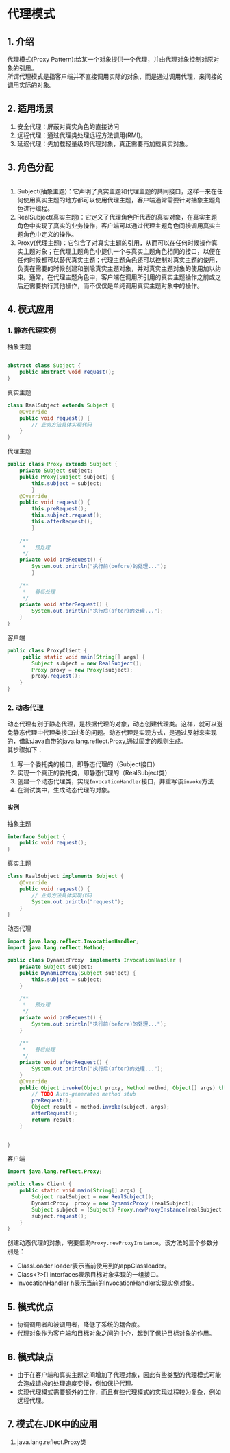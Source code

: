 # 代理模式
## 1. 介绍
代理模式(Proxy Pattern):给某一个对象提供一个代理，并由代理对象控制对原对象的引用。  
所谓代理模式是指客户端并不直接调用实际的对象，而是通过调用代理，来间接的调用实际的对象。  

## 2. 适用场景
1. 安全代理：屏蔽对真实角色的直接访问  
2. 远程代理：通过代理类处理远程方法调用(RMI)。  
3. 延迟代理：先加载轻量级的代理对象，真正需要再加载真实对象。  

## 3. 角色分配
![]()
1. Subject(抽象主题)：它声明了真实主题和代理主题的共同接口，这样一来在任何使用真实主题的地方都可以使用代理主题，客户端通常需要针对抽象主题角色进行编程。  
2. RealSubject(真实主题)：它定义了代理角色所代表的真实对象，在真实主题角色中实现了真实的业务操作，客户端可以通过代理主题角色间接调用真实主题角色中定义的操作。  
3. Proxy(代理主题)：它包含了对真实主题的引用，从而可以在任何时候操作真实主题对象；在代理主题角色中提供一个与真实主题角色相同的接口，以便在任何时候都可以替代真实主题；代理主题角色还可以控制对真实主题的使用，负责在需要的时候创建和删除真实主题对象，并对真实主题对象的使用加以约束。通常，在代理主题角色中，客户端在调用所引用的真实主题操作之前或之后还需要执行其他操作，而不仅仅是单纯调用真实主题对象中的操作。  

## 4. 模式应用
### 1. 静态代理实例
抽象主题
```Java

abstract class Subject {
    public abstract void request();
}
```

真实主题
```Java
class RealSubject extends Subject {
    @Override
    public void request() {
        // 业务方法具体实现代码
    }
}
```

代理主题
```Java
public class Proxy extends Subject { 
	private Subject subject;
	public Proxy(Subject subject) { 
		this.subject = subject; 
		} 
	@Override 
	public void request() { 
		this.preRequest(); 
		this.subject.request(); 
		this.afterRequest(); 
		}
	
	/** 
	 *	 预处理 
	 */ 
	private void preRequest() { 
		System.out.println("执行前(before)的处理..."); 
		}
	
	/** 
	 * 	 善后处理
	 */ 
	private void afterRequest() { 
		System.out.println("执行后(after)的处理..."); 
	} 
}
```

客户端
```Java
public class ProxyClient {
     public static void main(String[] args) {
        Subject subject = new RealSubject();
        Proxy proxy = new Proxy(subject);
        proxy.request();
    }
}
```

### 2. 动态代理
动态代理有别于静态代理，是根据代理的对象，动态创建代理类。这样，就可以避免静态代理中代理类接口过多的问题。动态代理是实现方式，是通过反射来实现的，借助Java自带的java.lang.reflect.Proxy,通过固定的规则生成。  
其步骤如下：
1. 写一个委托类的接口，即静态代理的（Subject接口）  
2. 实现一个真正的委托类，即静态代理的（RealSubject类）  
3. 创建一个动态代理类，实现`InvocationHandler`接口，并重写该`invoke`方法  
4. 在测试类中，生成动态代理的对象。

#### 实例
抽象主题
```Java
interface Subject {
    public void request();
}
```

真实主题
```Java
class RealSubject implements Subject {
    @Override
    public void request() {
        // 业务方法具体实现代码
    	System.out.println("request");
    }
}
```

动态代理
```java
import java.lang.reflect.InvocationHandler;
import java.lang.reflect.Method;

public class DynamicProxy  implements InvocationHandler { 
	private Subject subject;
	public DynamicProxy(Subject subject) { 
		this.subject = subject; 
	} 
	 
	/** 
	 *	 预处理 
	 */ 
	private void preRequest() { 
		System.out.println("执行前(before)的处理..."); 
	}
	
	/** 
	 * 	 善后处理
	 */ 
	private void afterRequest() { 
		System.out.println("执行后(after)的处理..."); 
	}
	@Override
	public Object invoke(Object proxy, Method method, Object[] args) throws Throwable {
		// TODO Auto-generated method stub
		preRequest();
		Object result = method.invoke(subject, args);
		afterRequest();
		return result;
	}

	
}
```

客户端
```java
import java.lang.reflect.Proxy;

public class Client {
	public static void main(String[] args) {
		Subject realSubject = new RealSubject();
		DynamicProxy  proxy = new DynamicProxy (realSubject);
		Subject subject = (Subject) Proxy.newProxyInstance(realSubject.getClass().getClassLoader(),new  Class[]{Subject.class}, proxy);
		subject.request();
	}
}
```

创建动态代理的对象，需要借助`Proxy.newProxyInstance`。该方法的三个参数分别是：  
* ClassLoader loader表示当前使用到的appClassloader。  
* Class<?>[] interfaces表示目标对象实现的一组接口。
* InvocationHandler h表示当前的InvocationHandler实现实例对象。

## 5. 模式优点
* 协调调用者和被调用者，降低了系统的耦合度。  
* 代理对象作为客户端和目标对象之间的中介，起到了保护目标对象的作用。 

## 6. 模式缺点
* 由于在客户端和真实主题之间增加了代理对象，因此有些类型的代理模式可能会造成请求的处理速度变慢，例如保护代理。  
* 实现代理模式需要额外的工作，而且有些代理模式的实现过程较为复杂，例如远程代理。  

## 7. 模式在JDK中的应用
1. java.lang.reflect.Proxy类